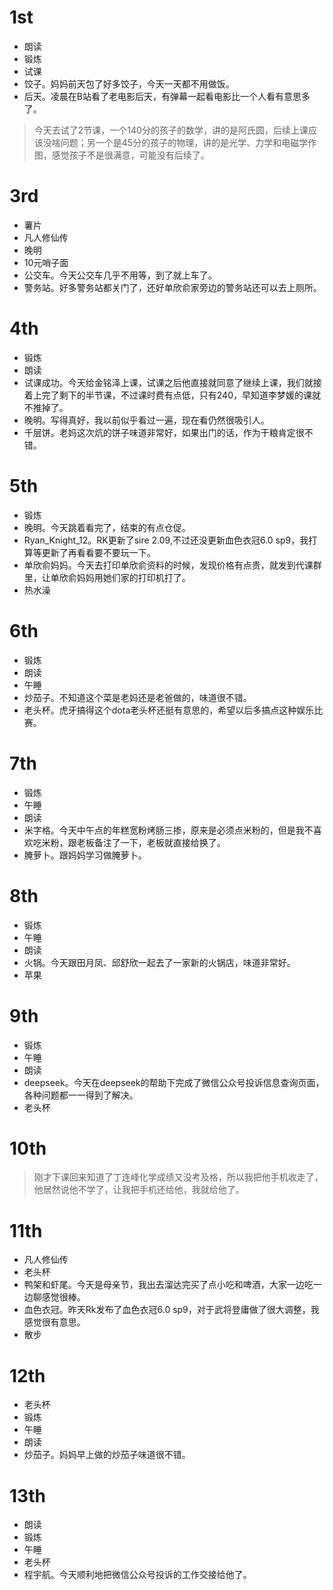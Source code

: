 # 1st
- 朗读
- 锻炼
- 试课
- 饺子。妈妈前天包了好多饺子，今天一天都不用做饭。
- 后天。凌晨在B站看了老电影后天，有弹幕一起看电影比一个人看有意思多了。

> 今天去试了2节课，一个140分的孩子的数学，讲的是阿氏圆，后续上课应该没啥问题；另一个是45分的孩子的物理，讲的是光学、力学和电磁学作图，感觉孩子不是很满意，可能没有后续了。

# 3rd
- 薯片
- 凡人修仙传
- 晚明
- 10元哨子面
- 公交车。今天公交车几乎不用等，到了就上车了。
- 警务站。好多警务站都关门了，还好单欣俞家旁边的警务站还可以去上厕所。

# 4th
- 锻炼
- 朗读
- 试课成功。今天给金铭泽上课，试课之后他直接就同意了继续上课，我们就接着上完了剩下的半节课，不过课时费有点低，只有240，早知道李梦媛的课就不推掉了。
- 晚明。写得真好，我以前似乎看过一遍，现在看仍然很吸引人。
- 千层饼。老妈这次炕的饼子味道非常好，如果出门的话，作为干粮肯定很不错。

# 5th
- 锻炼
- 晚明。今天跳着看完了，结束的有点仓促。
- Ryan_Knight_12。RK更新了sire 2.09,不过还没更新血色衣冠6.0 sp9，我打算等更新了再看看要不要玩一下。
- 单欣俞妈妈。今天去打印单欣俞资料的时候，发现价格有点贵，就发到代课群里，让单欣俞妈妈用她们家的打印机打了。
- 热水澡

# 6th
- 锻炼
- 朗读
- 午睡
- 炒茄子。不知道这个菜是老妈还是老爸做的，味道很不错。
- 老头杯。虎牙搞得这个dota老头杯还挺有意思的，希望以后多搞点这种娱乐比赛。

# 7th
- 锻炼
- 午睡
- 朗读
- 米字格。今天中午点的年糕宽粉烤肠三掺，原来是必须点米粉的，但是我不喜欢吃米粉，跟老板备注了一下，老板就直接给换了。
- 腌萝卜。跟妈妈学习做腌萝卜。

# 8th
- 锻炼
- 午睡
- 朗读
- 火锅。今天跟田月凤、邱舒欣一起去了一家新的火锅店，味道非常好。
- 苹果

# 9th
- 锻炼
- 午睡
- 朗读
- deepseek。今天在deepseek的帮助下完成了微信公众号投诉信息查询页面，各种问题都一一得到了解决。
- 老头杯

# 10th
> 刚才下课回来知道了丁连峰化学成绩又没考及格，所以我把他手机收走了，他居然说他不学了，让我把手机还给他，我就给他了。

# 11th
- 凡人修仙传
- 老头杯
- 鸭架和虾尾。今天是母亲节，我出去溜达完买了点小吃和啤酒，大家一边吃一边聊感觉很棒。
- 血色衣冠。昨天Rk发布了血色衣冠6.0 sp9，对于武将登庸做了很大调整，我感觉很有意思。
- 散步

# 12th
- 老头杯
- 锻炼
- 午睡
- 朗读
- 炒茄子。妈妈早上做的炒茄子味道很不错。

# 13th
- 朗读
- 锻炼
- 午睡
- 老头杯
- 程宇航。今天顺利地把微信公众号投诉的工作交接给他了。
